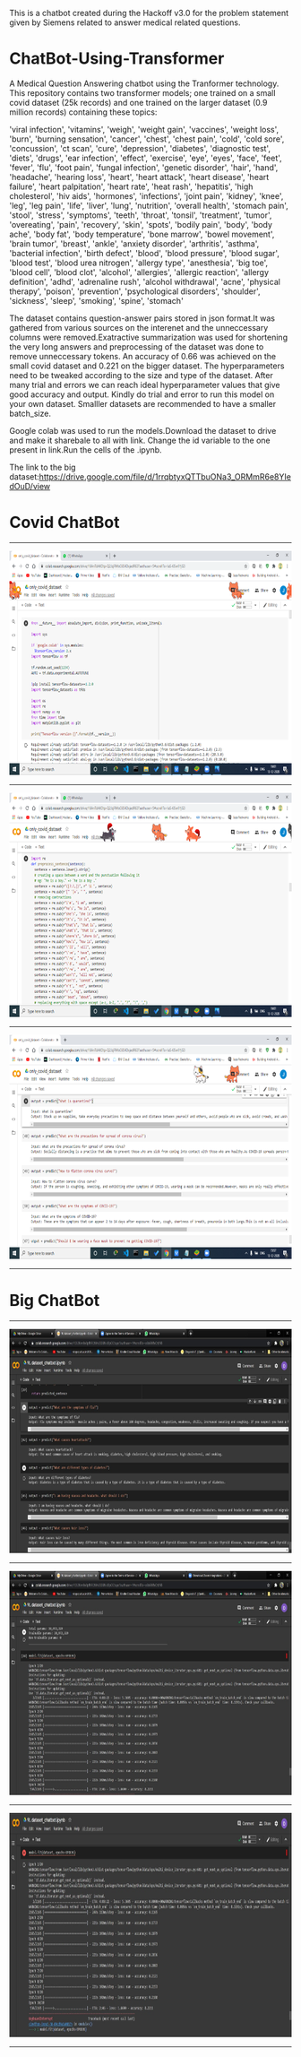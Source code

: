 This is a chatbot created during the Hackoff v3.0 for the problem statement given by Siemens related to answer medical related questions.

# ChatBot-Using-Transformer

A Medical Question Answering chatbot using the Tranformer technology. This repository contains two transformer models; one trained on a small covid dataset (25k records) and one trained on the larger dataset (0.9 million records) containing these topics:

'viral infection', 'vitamins', 'weigh', 'weight gain', 'vaccines', 'weight loss', 'burn', 'burning sensation', 'cancer', 'chest', 'chest pain', 'cold', 'cold sore', 'concussion', 'ct scan', 'cure', 'depression', 'diabetes', 'diagnostic test', 'diets', 'drugs', 'ear infection', 'effect', 'exercise', 'eye', 'eyes', 'face', 'feet', 'fever', 'flu', 'foot pain', 'fungal infection', 'genetic disorder', 'hair', 'hand', 'headache', 'hearing loss', 'heart', 'heart attack', 'heart disease', 'heart failure', 'heart palpitation', 'heart rate', 'heat rash', 'hepatitis', 'high cholesterol', 'hiv aids', 'hormones', 'infections', 'joint pain', 'kidney', 'knee', 'leg', 'leg pain', 'life', 'liver', 'lung', 'nutrition', 'overall health', 'stomach pain', 'stool', 'stress', 'symptoms', 'teeth', 'throat', 'tonsil', 'treatment', 'tumor', 'overeating', 'pain', 'recovery', 'skin', 'spots', 'bodily pain', 'body', 'body ache', 'body fat', 'body temperature', 'bone marrow', 'bowel movement', 'brain tumor', 'breast', 'ankle', 'anxiety disorder', 'arthritis', 'asthma', 'bacterial infection', 'birth defect', 'blood', 'blood pressure', 'blood sugar', 'blood test', 'blood urea nitrogen', 'allergy type', 'anesthesia', 'big toe', 'blood cell', 'blood clot', 'alcohol', 'allergies', 'allergic reaction', 'allergy definition', 'adhd', 'adrenaline rush', 'alcohol withdrawal', 'acne', 'physical therapy', 'poison', 'prevention', 'psychological disorders', 'shoulder', 'sickness', 'sleep', 'smoking', 'spine', 'stomach'

The dataset contains question-answer pairs stored in json format.It was gathered from various sources on the interenet and the unneccessary columns were removed.Exatractive summarization was used for shortening the very long answers and preprocessing of the dataset was done to remove unneccessary tokens.
An accuracy of 0.66 was achieved on the small covid dataset and 0.221 on the bigger dataset. The hyperparameters need to be tweaked according to the size and type of the dataset. After many trial and errors we can reach ideal hyperparameter values that give good accuracy and output. Kindly do trial and error to run this model on your own dataset. Smalller datasets are recommended to have a smaller batch_size.

Google colab was used to run the models.Download the dataset to drive and make it sharebale to all with link. Change the id variable to the one present in link.Run the cells of the .ipynb.

The link to the big dataset:https://drive.google.com/file/d/1rrqbtyxQTTbuONa3_ORMmR6e8YIedOuD/view

<h1>Covid ChatBot</h1><hr>

<img src='Screenshots/Covid1.png' width="700" height="400"><hr>

<img src='Screenshots/Covid2.png' width="700" height="400"><hr>

<img src='Screenshots/Covid3.png' width="700" height="400"><hr>

<h1>Big ChatBot </h1><hr>

<img src='Screenshots/Big1.jpeg' width="700" height="400"><hr>

<img src='Screenshots/Big2.jpeg' width="700" height="400"><hr>

<img src='Screenshots/Big3.jpeg' width="700" height="400"><hr>
